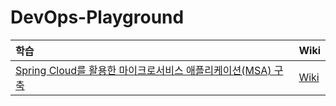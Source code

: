 # DevOps-Playground



|학습|Wiki|
|:------|--|
|[Spring Cloud를 활용한 마이크로서비스 애플리케이션(MSA) 구축](https://github.com/dkswnkk/DevOps-Playground/tree/main/msa_with_spring_cloud)|[Wiki](https://github.com/dkswnkk/DevOps-Playground/wiki/%EA%B0%84%EB%8B%A8-%EC%A0%95%EB%A6%AC)
